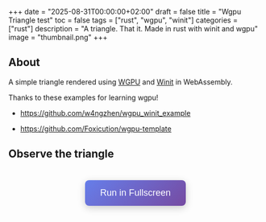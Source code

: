 +++
date = "2025-08-31T00:00:00+02:00"
draft = false
title = "Wgpu Triangle test"
toc = false
tags = ["rust", "wgpu", "winit"]
categories = ["rust"]
description = "A triangle. That it. Made in rust with winit and wgpu"
image = "thumbnail.png"
+++

## About

A simple triangle rendered using [WGPU](https://crates.io/crates/wgpu) and [Winit](https://crates.io/crates/winit) in WebAssembly.

Thanks to these examples for learning wgpu!

- https://github.com/w4ngzhen/wgpu_winit_example

- https://github.com/Foxicution/wgpu-template

## Observe the triangle

<div style="text-align: center; margin: 40px 0;">
    <button id="play-button" style="padding: 15px 30px; font-size: 18px; background: linear-gradient(135deg, #667eea 0%, #764ba2 100%); color: white; border: none; border-radius: 8px; cursor: pointer; box-shadow: 0 4px 15px rgba(0,0,0,0.2); transition: all 0.3s ease;">
        Run in Fullscreen
    </button>
</div>

<script type="module">
    import init from './wgpu_test2.js';

    let gameInitialized = false;

    document.getElementById('play-button').addEventListener('click', async () => {
        if (!gameInitialized) {
            // Initialize the game
            await init();
            gameInitialized = true;
        }

        // Wait for canvas to be created
        const checkForCanvas = setInterval(() => {
            const canvas = document.getElementById('wgpu-canvas');
            if (canvas) {
                clearInterval(checkForCanvas);

                // Request fullscreen
                if (canvas.requestFullscreen) {
                    canvas.requestFullscreen();
                } else if (canvas.webkitRequestFullscreen) {
                    canvas.webkitRequestFullscreen();
                } else if (canvas.msRequestFullscreen) {
                    canvas.msRequestFullscreen();
                }

                // Style for fullscreen
                canvas.style.width = '100vw';
                canvas.style.height = '100vh';
                canvas.style.display = 'block';
            }
        }, 100);
    });
</script>

<style>
    #play-button:hover {
        transform: translateY(-2px);
        box-shadow: 0 6px 20px rgba(0,0,0,0.3);
    }

    #play-button:active {
        transform: translateY(0);
    }

    #wgpu-canvas {
        background: #000;
    }
</style>


